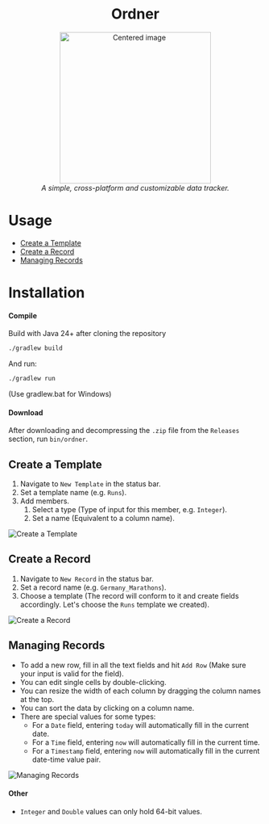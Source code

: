 <div align="center">

<h1>Ordner</h1>
<img src="https://github.com/user-attachments/assets/e3d50080-e9bd-4609-b601-00ef9edc2417" width="300" alt="Centered image" />
<br>
<em>A simple, cross-platform and customizable data tracker.</em>
</div>

# Usage
- [Create a Template](#create-a-template)
- [Create a Record](#create-a-record)
- [Managing Records](#managing-records)
# Installation
#### Compile
Build with Java 24+ after cloning the repository
```bash
./gradlew build
```
And run:
```bash
./gradlew run
```
(Use gradlew.bat for Windows)
#### Download
After downloading and decompressing the `.zip` file from the `Releases` section, run `bin/ordner`.

## Create a Template
1. Navigate to `New Template` in the status bar.
2. Set a template name (e.g. `Runs`).
3. Add members.
    1. Select a type (Type of input for this member, e.g. `Integer`).
    2. Set a name (Equivalent to a column name).

![Create a Template](https://github.com/user-attachments/assets/c71356ee-854a-43df-968a-4ec9179d2779)

## Create a Record
1. Navigate to `New Record` in the status bar.
2. Set a record name (e.g. `Germany_Marathons`).
3. Choose a template (The record will conform to it and create fields accordingly. Let's choose the `Runs` template we created).

![Create a Record](https://github.com/user-attachments/assets/0752b8e3-a12d-4c9a-ab05-43f239917bfc)
## Managing Records
- To add a new row, fill in all the text fields and hit `Add Row` (Make sure your input is valid for the field).
- You can edit single cells by double-clicking.
- You can resize the width of each column by dragging the column names at the top.
- You can sort the data by clicking on a column name.
- There are special values for some types:
    - For a `Date` field, entering `today` will automatically fill in the current date.
    - For a `Time` field, entering `now` will automatically fill in the current time.
    - For a `Timestamp` field, entering `now` will automatically fill in the current date-time value pair.

![Managing Records](https://github.com/user-attachments/assets/f70df259-f5ea-429d-b0aa-da536c30b070)
#### Other
- `Integer` and `Double` values can only hold 64-bit values.
